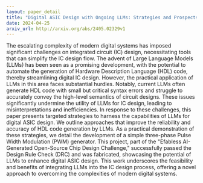 ```yaml
---
layout: paper_detail
title: "Digital ASIC Design with Ongoing LLMs: Strategies and Prospects"
date: 2024-04-25
arxiv_url: http://arxiv.org/abs/2405.02329v1
---
```


The escalating complexity of modern digital systems has imposed significant challenges on integrated circuit (IC) design, necessitating tools that can simplify the IC design flow. The advent of Large Language Models (LLMs) has been seen as a promising development, with the potential to automate the generation of Hardware Description Language (HDL) code, thereby streamlining digital IC design. However, the practical application of LLMs in this area faces substantial hurdles. Notably, current LLMs often generate HDL code with small but critical syntax errors and struggle to accurately convey the high-level semantics of circuit designs. These issues significantly undermine the utility of LLMs for IC design, leading to misinterpretations and inefficiencies.   In response to these challenges, this paper presents targeted strategies to harness the capabilities of LLMs for digital ASIC design. We outline approaches that improve the reliability and accuracy of HDL code generation by LLMs. As a practical demonstration of these strategies, we detail the development of a simple three-phase Pulse Width Modulation (PWM) generator. This project, part of the "Efabless AI-Generated Open-Source Chip Design Challenge," successfully passed the Design Rule Check (DRC) and was fabricated, showcasing the potential of LLMs to enhance digital ASIC design. This work underscores the feasibility and benefits of integrating LLMs into the IC design process, offering a novel approach to overcoming the complexities of modern digital systems.
